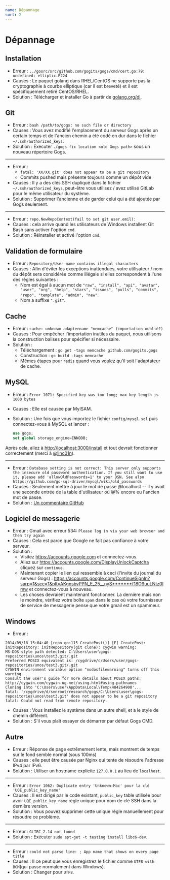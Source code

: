 ```yaml
---
name: Dépannage
sort: 2
---
```


# Dépannage

## Installation

- Erreur : `../gosrc/src/github.com/gogits/gogs/cmd/cert.go:79: undefined: elliptic.P224`
- Causes : Le paquet golang dans RHEL/CentOS ne supporte pas la cryptographie à courbe elliptique (car il est breveté) et il est spécifiquement retiré CentOS/RHEL.
- Solution : Télécharger et installer Go à partir de [golang.org/dl](http://golang.org/dl).

## Git

- Erreur : `bash /path/to/gogs: no such file or directory`
- Causes : Vous avez modifié l'emplacement du serveur Gogs après un certain temps et de l'ancien chemin a été codé en dur dans le fichier `~/.ssh/authorized_keys`.
- Solution : Executer `./gogs fix location <old Gogs path>` sous un nouveau répertoire Gogs.

-----

- Erreur :
	- `fatal: 'XX/XX.git' does not appear to be a git repository`
	- Commits pushed mais présente toujours comme un dépôt vide
- Causes : Il y a des clés SSH dupliqué dans le fichier `~/.ssh/authorized_keys`, peut-être vous utilisez / avez utilisé GitLab pour le même utilisateur du système.
- Solution : Supprimer l'ancienne et de garder celui qui a été ajoutée par Gogs seulement.

-----

- Erreur : `repo.NewRepoContext(fail to set git user.emil):`
- Causes : cela arrive quand les utilisateurs de Windows installent Git Bash sans activer l'option `cmd`.
- Solution : Réinstaller et activé l'option `cmd`.

## Validation de formulaire

- Erreur : `Repository/User name contains illegal characters`
- Causes : Afin d'éviter les exceptions inattendues, votre utilisateur / nom du dépôt sera considérée comme illégale si elles correspondent à l'une des règles suivantes :
	- Nom est égal à aucun mot de `"raw", "install", "api", "avatar", "user", "org", "help", "stars", "issues", "pulls", "commits", "repo", "template", "admin", "new"`.
	- Nom a suffixe `".git"`.

## Cache

- Erreur : `cache: unknown adaptername "memcache" (importation oublié?)`
- Causes : Pour empêcher l'importation inutiles du paquet, nous utilisons la construction balises pour spécifier si nécessaire.
- Solution :
	- Téléchargement : `go get -tags memcache github.com/gogits.gogs`
	- Construction : `go build -tags memcache`
	- Mêmes étapes pour `redis` quand vous voulez qu'il soit l'adaptateur de cache.

## MySQL

- Erreur : `Error 1071: Specified key was too long; max key length is 1000 bytes`
- Causes : Elle est causée par MyISAM.
- Solution : Une fois que vous importez le fichier `config/mysql.sql` puis connectez-vous à MySQL et lancer :

	```sql
	use gogs;
	set global storage_engine=INNODB;
	```

Après cela, allez à [http://localhost:3000/install](http://localhost:3000/install) et tout devrait fonctionner correctement (merci à [@linc01n](https://github.com/linc01n)).

-----

- Erreur : `Database setting is not correct: This server only supports the insecure old password authentication. If you still want to use it, please add 'allowOldPasswords=1' to your DSN. See also https://github.com/go-sql-driver/mysql/wiki/old_passwords`
- Causes : Seulement mettre à jour le mot de passe @localhost -- il y avait une seconde entrée de la table d'utilisateur où @% encore eu l'ancien mot de passe.
- Solution : [Un commentaire GitHub](https://github.com/gogits/gogs/issues/385#issuecomment-54357073)

## Logiciel de messagerie

- Erreur : Gmail avec erreur 534: `Please log in via your web browser and then try again`
- Causes : Cela est parce que Google ne fait pas confiance à votre serveur.
- Solution :
	- Visitez https://accounts.google.com et connectez-vous.
	- Allez sur https://accounts.google.com/DisplayUnlockCaptcha cliquez sur `continue`.
	- Maintenant copier le lien qui ressemble à ceci (l'invite du journal du serveur Gogs) : https://accounts.google.com/ContinueSignIn?sarp=1&scc=1&plt=AKgnsbvPPN_E_25__nyS*******f18O9uuLNtz0Imw et connectez-vous à nouveau.
	- Les choses devraient maintenant fonctionner. La dernière mais non le moindre, vérifiez votre boîte `spam` dans le cas où votre fournisseur de service de messagerie pense que votre gmail est un spammeur.

## Windows

- Erreur :

```
2014/09/18 15:04:40 [repo.go:115 CreatePost()] [E] CreatePost: initRepository: initRepository(git clone): cygwin warning:
MS-DOS style path detected: C:\Users\user\gogs-repositories\unos\test3.git/.git
Preferred POSIX equivalent is: /cygdrive/c/Users/user/gogs-repositories/unos/test3.git/.git
CYGWIN environment variable option "nodosfilewarning" turns off this warning.
Consult the user's guide for more details about POSIX paths:
http://cygwin.com/cygwin-ug-net/using.html#using-pathnames
Cloning into 'C:\Users\user\AppData\Local\Temp\484264900'...
fatal: '/cygdrive/d/svnroot/research/gogs/C:\Users\user\gogs-repositories\unos\test3.git' does not appear to be a git repository
fatal: Could not read from remote repository.
```

- Causes : Vous installez le système dans un autre shell, et a le style de chemin différent.
- Solution : S'il vous plaît essayer de démarrer par défaut Gogs CMD.

## Autre

- Erreur : Réponse de page extrêmement lente, mais montrent de temps sur le fond semble normal (sous 100ms)
- Causes : elle peut être causée par Nginx qui tente de résoudre l'adresse IPv4 par IPv6.
- Solution : Utiliser un hostname explicite `127.0.0.1` au lieu de `localhost`.

-----

- Erreur : `Error 1062: Duplicate entry 'Unknown-Mac' pour la clé 'UQE_public_key_name'`
- Causes : Il est dirigé par le code existant, `public_key` table utilisée pour avoir `UQE_public_key_name` règle unique pour nom de clé SSH dans la dernière version.
- Solution : Vous pouvez supprimer cette unique règle manuellement pour résoudre ce problème.

-----

- Erreur : `GLIBC_2.14 not found`
- Solution : Exécuter `sudo apt-get -t testing install libc6-dev`.

-----

- Erreur : `could not parse line: ; App name that shows on every page title`
- Causes : Il ce peut que vous enregistrez le fichier comme `UTF8 with BOM`(qui passe normalement dans Windows).
- Solution : Changer pour `UTF8`.
